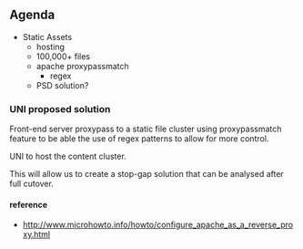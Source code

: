 ## Agenda

- Static Assets
  - hosting
  - 100,000+ files
  - apache proxypassmatch
    - regex
  - PSD solution?

### UNI proposed solution

Front-end server proxypass to a static file cluster using proxypassmatch feature to be able the use of regex patterns to allow for more control.

UNI to host the content cluster.

This will allow us to create a stop-gap solution that can be analysed after full cutover.

#### reference

- http://www.microhowto.info/howto/configure_apache_as_a_reverse_proxy.html
